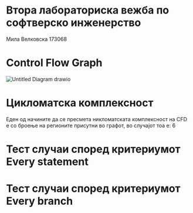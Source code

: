 # Втора лабораториска вежба по софтверско инженерство

Мила Велковска 173068

# Control Flow Graph
![Untitled Diagram drawio](https://user-images.githubusercontent.com/63562729/171953553-09912092-71bf-4646-a6c9-3cb1d746e8f5.png)


# Цикломатска комплексност

Еден од начините да се пресмета никломатската комплексност на CFD е со броење на регионите присутни во графот, во случајот тоа е: 6

# Тест случаи според критериумот Every statement


# Тест случаи според критериумот Every branch
